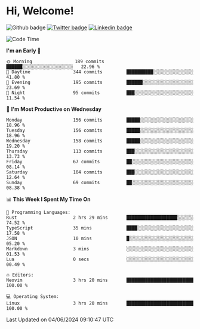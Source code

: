   # Hi, Welcome!
  ![Github badge](https://img.shields.io/github/followers/kraken-afk.svg?style=social&label=Follow&maxAge=2592000)
  [![Twitter badge](https://img.shields.io/badge/-Twitter-00acee?style=flat-square&logo=Twitter&logoColor=white)](https://twitter.com/trshppl)
  [![Linkedin badge](https://img.shields.io/badge/LinkedIn-0077B5?style=flat-square&logo=linkedin&logoColor=white)](https://www.linkedin.com/in/noveanrer)
<!--START_SECTION:waka-->
![Code Time](http://img.shields.io/badge/Code%20Time-227%20hrs%2053%20mins-blue)

**I'm an Early 🐤** 

```text
🌞 Morning                189 commits         ██████░░░░░░░░░░░░░░░░░░░   22.96 % 
🌆 Daytime                344 commits         ██████████░░░░░░░░░░░░░░░   41.80 % 
🌃 Evening                195 commits         ██████░░░░░░░░░░░░░░░░░░░   23.69 % 
🌙 Night                  95 commits          ███░░░░░░░░░░░░░░░░░░░░░░   11.54 % 
```
📅 **I'm Most Productive on Wednesday** 

```text
Monday                   156 commits         █████░░░░░░░░░░░░░░░░░░░░   18.96 % 
Tuesday                  156 commits         █████░░░░░░░░░░░░░░░░░░░░   18.96 % 
Wednesday                158 commits         █████░░░░░░░░░░░░░░░░░░░░   19.20 % 
Thursday                 113 commits         ███░░░░░░░░░░░░░░░░░░░░░░   13.73 % 
Friday                   67 commits          ██░░░░░░░░░░░░░░░░░░░░░░░   08.14 % 
Saturday                 104 commits         ███░░░░░░░░░░░░░░░░░░░░░░   12.64 % 
Sunday                   69 commits          ██░░░░░░░░░░░░░░░░░░░░░░░   08.38 % 
```


📊 **This Week I Spent My Time On** 

```text
💬 Programming Languages: 
Rust                     2 hrs 29 mins       ███████████████████░░░░░░   74.52 % 
TypeScript               35 mins             ████░░░░░░░░░░░░░░░░░░░░░   17.58 % 
JSON                     10 mins             █░░░░░░░░░░░░░░░░░░░░░░░░   05.20 % 
Markdown                 3 mins              ░░░░░░░░░░░░░░░░░░░░░░░░░   01.53 % 
Lua                      0 secs              ░░░░░░░░░░░░░░░░░░░░░░░░░   00.49 % 

🔥 Editors: 
Neovim                   3 hrs 20 mins       █████████████████████████   100.00 % 

💻 Operating System: 
Linux                    3 hrs 20 mins       █████████████████████████   100.00 % 
```


 Last Updated on 04/06/2024 09:10:47 UTC
<!--END_SECTION:waka-->